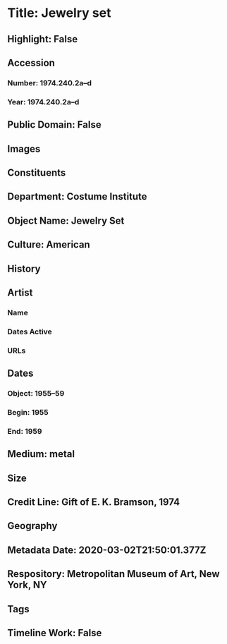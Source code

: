 # Title: Jewelry set
## Highlight: False
## Accession
### Number: 1974.240.2a–d
### Year: 1974.240.2a–d
## Public Domain: False
## Images
## Constituents
## Department: Costume Institute
## Object Name: Jewelry Set
## Culture: American
## History
## Artist
### Name
### Dates Active
### URLs
## Dates
### Object: 1955–59
### Begin: 1955
### End: 1959
## Medium: metal
## Size
## Credit Line: Gift of E. K. Bramson, 1974
## Geography
## Metadata Date: 2020-03-02T21:50:01.377Z
## Respository: Metropolitan Museum of Art, New York, NY
## Tags
## Timeline Work: False